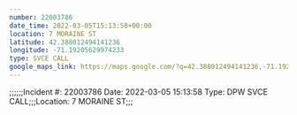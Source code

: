```yaml
---
number: 22003786
date_time: 2022-03-05T15:13:58+00:00
location: 7 MORAINE ST
latitude: 42.388012494141236
longitude: -71.19205629974233
type: SVCE CALL
google_maps_link: https://maps.google.com/?q=42.388012494141236,-71.19205629974233
---
```


;;;;;;Incident #: 22003786   Date: 2022-03-05 15:13:58   Type: DPW SVCE CALL;;;Location: 7 MORAINE ST;;;
